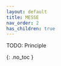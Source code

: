 ```yaml
---
layout: default
title: MESSE
nav_order: 2
has_children: true
---
```


TODO: Principle

{: .no_toc }
